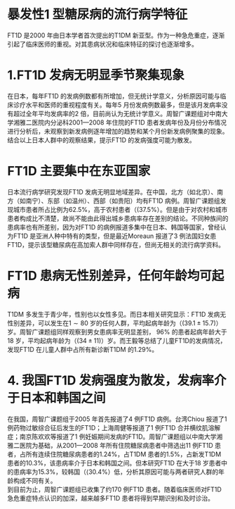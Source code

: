 # 暴发性1 型糖尿病的流行病学特征  
FT1D 是2000 年由日本学者首次提出的T1DM 新亚型。作为一种急危重症，逐渐引起了临床医师的重视。对其患病状况和临床特征的探讨也逐渐增多。  
# 1.FT1D 发病无明显季节聚集现象  
在日本，每年FT1D 的发病例数都有所增加，但无统计学意义，分析原因可能与临床诊疗水平和医师的重视程度有关。每年5 月份发病例数最多，但是该月发病率没有超过全年平均发病率的2 倍，目前尚认为无统计学意义。周智广课题组对中南大学湘雅二医院内分泌科2001—2008 年住院的FT1D 患者发病年份及月份分布情况进行分析后，未观察到新发病例逐年增加的趋势和某个月份新发病例聚集的现象。结合以上日本人群中的观察结果，提示FT1D 的发病强度可能为散发。  
# FT1D 主要集中在东亚国家  
日本流行病学研究发现FT1D 发病无明显地域差异。在中国，北方（如北京）、南方（如南宁）、东部（如温州）、西部（如贵阳）均有FT1D 病例。周智广课题组发现城市患者所占比例为$62.5\%$，高于农村患者（$(37.5\%$）。但是由于对农村和城市患者构成比不清楚，故尚不能由此得出城乡患病率存在差别的结论。不同种族间的患病率也有所差别，因为对FT1D 的病例报道多集中在日本、韩国等国家，曾经认为FT1D 是亚洲人种中特有的类型，但是最近Moreaun 报道了3 例法国妇女患FT1D，提示该型糖尿病在高加索人群中同样存在，但尚无相关的流行病学资料。  
# FT1D 患病无性别差异，任何年龄均可起病  
T1DM 多发生于青少年，性别也以女性多见。而日本相关研究显示：FT1D 发病无性别差异，可以发生在$1\sim80$ 岁的任何人群，平均起病年龄为（$(39.1\pm15.7)$）岁。周智广课题组同样观察到男女患病率无明显差别， $96\%$  的患者起病年龄大于 18 岁，平均起病年龄为（$(34\pm11)$）岁。而王毅等总结了儿童FT1D的发病情况，发现FT1D 在儿童人群中占所有新诊断T1DM 的$1.29\%$。  
# 4. 我国FT1D 发病强度为散发，发病率介于日本和韩国之间  
在我国，周智广课题组于2005 年首先报道了4 例FT1D 病例。台湾Chiou 报道了1 例药物过敏综合征后发生的FT1D；上海周健等报道了1 例FT1D 合并横纹肌溶解症；南京陈欢欢等报道了1 例妊娠期间发病的FT1D。周智广课题组以中南大学湘雅二医院为基础，从2001—2008 年所有住院糖尿病患者中筛选出11 例FT1D 患者，占所有连续住院糖尿病患者的$1.24\%$，占T1DM 患者的$1.5\%$，占新发T1DM 患者的$10.3\%$，该患病率介于日本和韩国之间。但本研究FT1D 在大于18 岁患者中的患病率为$15.3\%$，较韩国（$\langle30.4\%$）低，分析其原因可能与两者研究人群的年龄构成不同有关。  
到目前为止，周智广课题组已收集了约170 例FT1D 患者。随着临床医师对FT1D 急危重症特点认识的加深，越来越多FT1D 患者将得到早期识别和及时诊治。  
